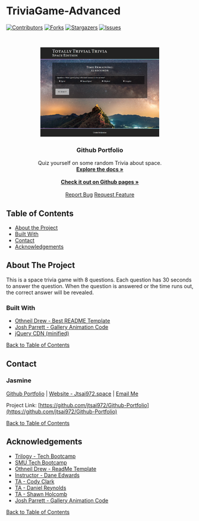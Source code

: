 # TriviaGame-Advanced

<!--# Github-Portfolio
Setting up a basic github portfolio for me to add all the new stuff I'm doing. -->

[![Contributors][contributors-shield]][contributors-url]
[![Forks][forks-shield]][forks-url]
[![Stargazers][stars-shield]][stars-url]
[![Issues][issues-shield]][issues-url]

<!-- PROJECT LOGO -->
<br />
<p align="center">
  <a href="https://jtsai972.github.io/TriviaGame-Advanced/">
  <img src="https://github.com/jtsai972/Github-Portfolio/blob/master/assets/images/portfolio/assignment-09-trivia.png" width="320">
  </a>

  <h3 align="center">Github Portfolio</h3>

  <p align="center">
    Quiz yourself on some random Trivia about space.
    <br />
    <a href="https://github.com/jtsai972/TriviaGame-Advanced/"><strong>Explore the docs »</strong></a>
    <br />
    <br />
    <a href="https://jtsai972.github.io/TriviaGame-Advanced/"><strong>Check it out on Github pages »</strong></a>
    <br />
    <br />
    <a href="https://github.com/jtsai972/TriviaGame-Advanced/issues">Report Bug</a>
    <a href="https://github.com/jtsai972/TriviaGame-Advanced/issues">Request Feature</a>
  </p>
</p>



<!-- TABLE OF CONTENTS -->
## Table of Contents

* [About the Project](#about-the-project)
* [Built With](#built-with)
* [Contact](#contact)
* [Acknowledgements](#acknowledgements)


<!-- ABOUT THE PROJECT -->
## About The Project
This is a space trivia game with 8 questions. Each question has 30 seconds to answer the question. When the question is answered or the time runs out, the correct answer will be revealed.

### Built With
 * [Othneil Drew - Best README Template](https://github.com/othneildrew/Best-README-Template)
 * [Josh Parrett - Gallery Animation Code](https://codepen.io/JTParrett/pen/CAglw)
 * [jQuery CDN (minified)](https://code.jquery.com/)
 
 
 [Back to Table of Contents](#table-of-contents)

<!-- CONTACT -->
## Contact

### Jasmine 
[Github Portfolio](https://jtsai972.github.io/Github-Portfolio/) | [Website - Jtsai972.space](jtsai972.space) | [Email Me](jtsai972@gmail.com)

Project Link: [https://github.com/jtsai972/Github-Portfolio](https://github.com/jtsai972/Github-Portfolio)

[Back to Table of Contents](#table-of-contents)

<!-- ACKNOWLEDGEMENTS -->
## Acknowledgements

* [Trilogy - Tech Bootcamp](https://www.trilogyed.com/)
* [SMU Tech Bootcamp](https://techbootcamps.smu.edu/)
* [Othneil Drew - ReadMe Template](https://github.com/othneildrew/)
* [Instructor - Dane Edwards](https://github.com/daneedw)
* [TA - Cody Clark](https://codyevanclark.com/)
* [TA - Daniel Reynolds](https://github.com/kirplink)
* [TA - Shawn Holcomb](https://github.com/shawnholcomb)
* [Josh Parrett - Gallery Animation Code](https://codepen.io/JTParrett/pen/CAglw)

[Back to Table of Contents](#table-of-contents)

<!-- MARKDOWN LINKS & IMAGES -->
<!-- https://www.markdownguide.org/basic-syntax/#reference-style-links -->
[contributors-shield]: https://img.shields.io/github/contributors/jtsai972/TriviaGame-Advanced.svg?style=flat-square
[contributors-url]: https://github.com/jtsai972/TriviaGame-Advanced/graphs/contributors
[forks-shield]: https://img.shields.io/github/forks/jtsai972/TriviaGame-Advanced.svg?style=flat-square
[forks-url]: https://github.com/jtsai972/TriviaGame-Advanced/network/members
[stars-shield]: https://img.shields.io/github/stars/jtsai972/TriviaGame-Advanced.svg?style=flat-square
[stars-url]: https://github.com/jtsai972/TriviaGame-Advanced/stargazers
[issues-shield]: https://img.shields.io/github/issues/jtsai972/TriviaGame-Advanced.svg?style=flat-square
[issues-url]: https://github.com/jtsai972/TriviaGame-Advanced/issues

